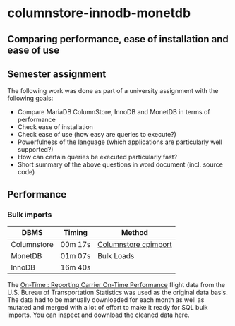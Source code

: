 # columnstore-innodb-monetdb

## Comparing performance, ease of installation and ease of use

## Semester assignment

The following work was done as part of a university assignment with the following goals:

- Compare MariaDB ColumnStore, InnoDB and MonetDB in terms of performance
- Check ease of installation
- Check ease of use (how easy are queries to execute?)
- Powerfulness of the language (which applications are particularly well supported?)
- How can certain queries be executed particularly fast?
- Short summary of the above questions in word document (incl. source code)

## Performance

### Bulk imports

| DBMS        | Timing  | Method                                                                                                 |
| ----------- | ------- | ------------------------------------------------------------------------------------------------------ |
| Columnstore | 00m 17s | [Columnstore cpimport](https://mariadb.com/docs/solutions/columnstore/load-columnstore-data/#cpimport) |
| MonetDB     | 01m 07s | Bulk Loads                                                                                             |
| InnoDB      | 16m 40s |

The [On-Time : Reporting Carrier On-Time Performance](https://www.transtats.bts.gov/Fields.asp?gnoyr_VQ=FGJ) flight data from the U.S. Bureau of Transportation Statistics was used as the original data basis. The data had to be manually downloaded for each month as well as mutated and merged with a lot of effort to make it ready for SQL bulk imports. You can inspect and download the cleaned data here.
